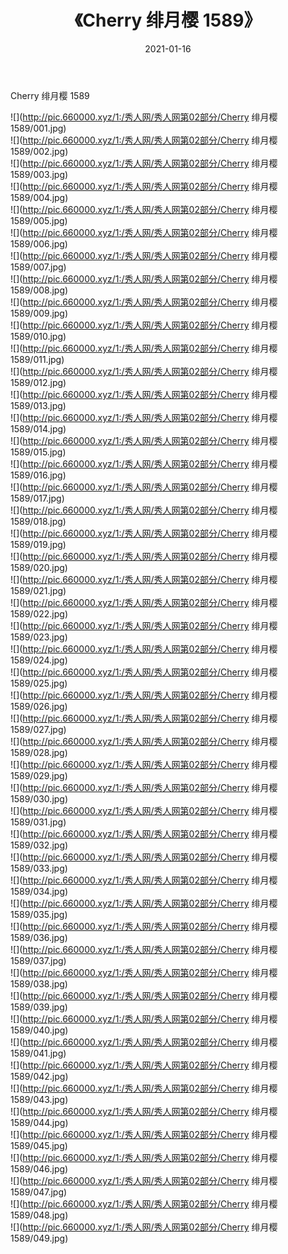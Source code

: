 ﻿---
layout: post
title:  《Cherry 绯月樱 1589》
date:   2021-01-16
img: http://pic.660000.xyz/1:/秀人网/秀人网第02部分/Cherry 绯月樱 1589/000.jpg
categories: [美女, 清纯, 唯美]
---

Cherry 绯月樱 1589

  ![](http://pic.660000.xyz/1:/秀人网/秀人网第02部分/Cherry 绯月樱 1589/001.jpg) <br> ![](http://pic.660000.xyz/1:/秀人网/秀人网第02部分/Cherry 绯月樱 1589/002.jpg) <br> ![](http://pic.660000.xyz/1:/秀人网/秀人网第02部分/Cherry 绯月樱 1589/003.jpg) <br> ![](http://pic.660000.xyz/1:/秀人网/秀人网第02部分/Cherry 绯月樱 1589/004.jpg) <br> ![](http://pic.660000.xyz/1:/秀人网/秀人网第02部分/Cherry 绯月樱 1589/005.jpg) <br> ![](http://pic.660000.xyz/1:/秀人网/秀人网第02部分/Cherry 绯月樱 1589/006.jpg) <br> ![](http://pic.660000.xyz/1:/秀人网/秀人网第02部分/Cherry 绯月樱 1589/007.jpg) <br> ![](http://pic.660000.xyz/1:/秀人网/秀人网第02部分/Cherry 绯月樱 1589/008.jpg) <br> ![](http://pic.660000.xyz/1:/秀人网/秀人网第02部分/Cherry 绯月樱 1589/009.jpg) <br> ![](http://pic.660000.xyz/1:/秀人网/秀人网第02部分/Cherry 绯月樱 1589/010.jpg) <br> ![](http://pic.660000.xyz/1:/秀人网/秀人网第02部分/Cherry 绯月樱 1589/011.jpg) <br> ![](http://pic.660000.xyz/1:/秀人网/秀人网第02部分/Cherry 绯月樱 1589/012.jpg) <br> ![](http://pic.660000.xyz/1:/秀人网/秀人网第02部分/Cherry 绯月樱 1589/013.jpg) <br> ![](http://pic.660000.xyz/1:/秀人网/秀人网第02部分/Cherry 绯月樱 1589/014.jpg) <br> ![](http://pic.660000.xyz/1:/秀人网/秀人网第02部分/Cherry 绯月樱 1589/015.jpg) <br> ![](http://pic.660000.xyz/1:/秀人网/秀人网第02部分/Cherry 绯月樱 1589/016.jpg) <br> ![](http://pic.660000.xyz/1:/秀人网/秀人网第02部分/Cherry 绯月樱 1589/017.jpg) <br> ![](http://pic.660000.xyz/1:/秀人网/秀人网第02部分/Cherry 绯月樱 1589/018.jpg) <br> ![](http://pic.660000.xyz/1:/秀人网/秀人网第02部分/Cherry 绯月樱 1589/019.jpg) <br> ![](http://pic.660000.xyz/1:/秀人网/秀人网第02部分/Cherry 绯月樱 1589/020.jpg) <br> ![](http://pic.660000.xyz/1:/秀人网/秀人网第02部分/Cherry 绯月樱 1589/021.jpg) <br> ![](http://pic.660000.xyz/1:/秀人网/秀人网第02部分/Cherry 绯月樱 1589/022.jpg) <br> ![](http://pic.660000.xyz/1:/秀人网/秀人网第02部分/Cherry 绯月樱 1589/023.jpg) <br> ![](http://pic.660000.xyz/1:/秀人网/秀人网第02部分/Cherry 绯月樱 1589/024.jpg) <br> ![](http://pic.660000.xyz/1:/秀人网/秀人网第02部分/Cherry 绯月樱 1589/025.jpg) <br> ![](http://pic.660000.xyz/1:/秀人网/秀人网第02部分/Cherry 绯月樱 1589/026.jpg) <br> ![](http://pic.660000.xyz/1:/秀人网/秀人网第02部分/Cherry 绯月樱 1589/027.jpg) <br> ![](http://pic.660000.xyz/1:/秀人网/秀人网第02部分/Cherry 绯月樱 1589/028.jpg) <br> ![](http://pic.660000.xyz/1:/秀人网/秀人网第02部分/Cherry 绯月樱 1589/029.jpg) <br> ![](http://pic.660000.xyz/1:/秀人网/秀人网第02部分/Cherry 绯月樱 1589/030.jpg) <br> ![](http://pic.660000.xyz/1:/秀人网/秀人网第02部分/Cherry 绯月樱 1589/031.jpg) <br> ![](http://pic.660000.xyz/1:/秀人网/秀人网第02部分/Cherry 绯月樱 1589/032.jpg) <br> ![](http://pic.660000.xyz/1:/秀人网/秀人网第02部分/Cherry 绯月樱 1589/033.jpg) <br> ![](http://pic.660000.xyz/1:/秀人网/秀人网第02部分/Cherry 绯月樱 1589/034.jpg) <br> ![](http://pic.660000.xyz/1:/秀人网/秀人网第02部分/Cherry 绯月樱 1589/035.jpg) <br> ![](http://pic.660000.xyz/1:/秀人网/秀人网第02部分/Cherry 绯月樱 1589/036.jpg) <br> ![](http://pic.660000.xyz/1:/秀人网/秀人网第02部分/Cherry 绯月樱 1589/037.jpg) <br> ![](http://pic.660000.xyz/1:/秀人网/秀人网第02部分/Cherry 绯月樱 1589/038.jpg) <br> ![](http://pic.660000.xyz/1:/秀人网/秀人网第02部分/Cherry 绯月樱 1589/039.jpg) <br> ![](http://pic.660000.xyz/1:/秀人网/秀人网第02部分/Cherry 绯月樱 1589/040.jpg) <br> ![](http://pic.660000.xyz/1:/秀人网/秀人网第02部分/Cherry 绯月樱 1589/041.jpg) <br> ![](http://pic.660000.xyz/1:/秀人网/秀人网第02部分/Cherry 绯月樱 1589/042.jpg) <br> ![](http://pic.660000.xyz/1:/秀人网/秀人网第02部分/Cherry 绯月樱 1589/043.jpg) <br> ![](http://pic.660000.xyz/1:/秀人网/秀人网第02部分/Cherry 绯月樱 1589/044.jpg) <br> ![](http://pic.660000.xyz/1:/秀人网/秀人网第02部分/Cherry 绯月樱 1589/045.jpg) <br> ![](http://pic.660000.xyz/1:/秀人网/秀人网第02部分/Cherry 绯月樱 1589/046.jpg) <br> ![](http://pic.660000.xyz/1:/秀人网/秀人网第02部分/Cherry 绯月樱 1589/047.jpg) <br> ![](http://pic.660000.xyz/1:/秀人网/秀人网第02部分/Cherry 绯月樱 1589/048.jpg) <br> ![](http://pic.660000.xyz/1:/秀人网/秀人网第02部分/Cherry 绯月樱 1589/049.jpg) <br>